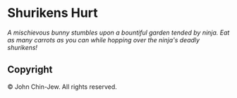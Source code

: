 # Shurikens Hurt

*A mischievous bunny stumbles upon a bountiful garden tended by ninja. Eat as many carrots as you can while hopping over the ninja's deadly shurikens!*

## Copyright

© John Chin-Jew. All rights reserved.
